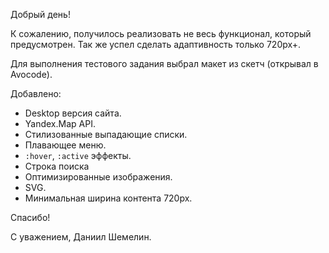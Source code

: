 Добрый день!

К сожалению, получилось реализовать не весь функционал, который предусмотрен. Так же успел сделать адаптивность только 720px+.

Для выполнения тестового задания выбрал макет из скетч (открывал в Avocode).

Добавлено:

- Desktop версия сайта.
- Yandex.Map API.
- Стилизованные выпадающие списки.
- Плавающее меню.
- `:hover`, `:active` эффекты.
- Строка поиска
- Оптимизированные изображения.
- SVG.
- Минимальная ширина контента 720px.

Спасибо!

С уважением,
Даниил Шемелин.
